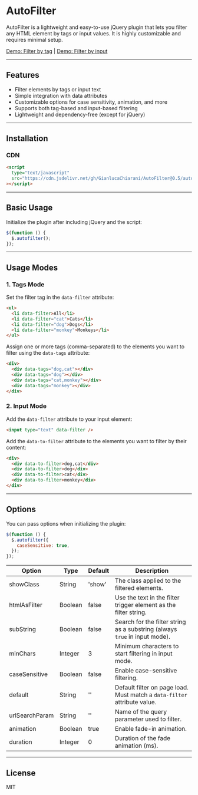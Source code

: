 # AutoFilter

AutoFilter is a lightweight and easy-to-use jQuery plugin that lets you filter any HTML element by tags or input values. It is highly customizable and requires minimal setup.

[Demo: Filter by tag](https://codepen.io/GianlucaChiarani/pen/OJWYByX) | [Demo: Filter by input](https://codepen.io/GianlucaChiarani/pen/ExZzMYx)

---

## Features

- Filter elements by tags or input text
- Simple integration with data attributes
- Customizable options for case sensitivity, animation, and more
- Supports both tag-based and input-based filtering
- Lightweight and dependency-free (except for jQuery)

---

## Installation

### CDN

```html
<script
  type="text/javascript"
  src="https://cdn.jsdelivr.net/gh/GianlucaChiarani/AutoFilter@0.5/autofilter.js"
></script>
```

---

## Basic Usage

Initialize the plugin after including jQuery and the script:

```js
$(function () {
  $.autofilter();
});
```

---

## Usage Modes

### 1. Tags Mode

Set the filter tag in the `data-filter` attribute:

```html
<ul>
  <li data-filter>All</li>
  <li data-filter="cat">Cats</li>
  <li data-filter="dog">Dogs</li>
  <li data-filter="monkey">Monkeys</li>
</ul>
```

Assign one or more tags (comma-separated) to the elements you want to filter using the `data-tags` attribute:

```html
<div>
  <div data-tags="dog,cat"></div>
  <div data-tags="dog"></div>
  <div data-tags="cat,monkey"></div>
  <div data-tags="monkey"></div>
</div>
```

### 2. Input Mode

Add the `data-filter` attribute to your input element:

```html
<input type="text" data-filter />
```

Add the `data-to-filter` attribute to the elements you want to filter by their content:

```html
<div>
  <div data-to-filter>dog,cat</div>
  <div data-to-filter>dog</div>
  <div data-to-filter>cat</div>
  <div data-to-filter>monkey</div>
</div>
```

---

## Options

You can pass options when initializing the plugin:

```js
$(function () {
  $.autofilter({
    caseSensitive: true,
  });
});
```

| Option         | Type    | Default | Description                                                                |
| -------------- | ------- | ------- | -------------------------------------------------------------------------- |
| showClass      | String  | 'show'  | The class applied to the filtered elements.                                |
| htmlAsFilter   | Boolean | false   | Use the text in the filter trigger element as the filter string.           |
| subString      | Boolean | false   | Search for the filter string as a substring (always `true` in input mode). |
| minChars       | Integer | 3       | Minimum characters to start filtering in input mode.                       |
| caseSensitive  | Boolean | false   | Enable case-sensitive filtering.                                           |
| default        | String  | ''      | Default filter on page load. Must match a `data-filter` attribute value.   |
| urlSearchParam | String  | ''      | Name of the query parameter used to filter.                                |
| animation      | Boolean | true    | Enable fade-in animation.                                                  |
| duration       | Integer | 0       | Duration of the fade animation (ms).                                       |

---

## License

MIT
